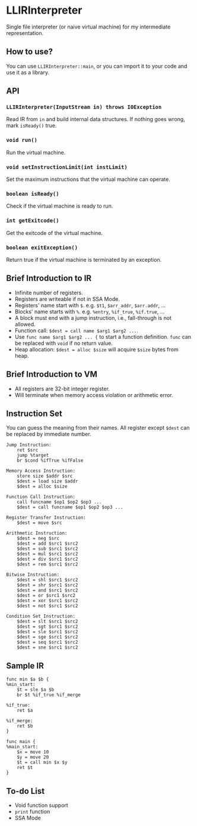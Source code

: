 # LLIRInterpreter
Single file interpreter (or naive virtual machine) for my intermediate representation.

## How to use?

You can use `LLIRInterpreter::main`, or you can import it to your code and use it as a library.

## API

### `LLIRInterpreter(InputStream in) throws IOException`
Read IR from `in` and build internal data structures. If nothing goes wrong, mark `isReady()` true.

### `void run()`
Run the virtual machine.

### `void setInstructionLimit(int instLimit)`
Set the maximum instructions that the virtual machine can operate.

### `boolean isReady()`
Check if the virtual machine is ready to run.

### `int getExitcode()`
Get the exitcode of the virtual machine.

### `boolean exitException()`
Return true if the virtual machine is terminated by an exception.

## Brief Introduction to IR

- Infinite number of registers.
- Registers are writeable if not in SSA Mode.
- Registers' name start with `$`. e.g. `$t1`, `$arr_addr`, `$arr.addr`, ...
- Blocks' name starts with `%`. e.g. `%entry`, `%if_true`, `%if.true`, ...
- A block must end with a jump instruction, i.e., fall-through is not allowed.
- Function call: `$dest = call name $arg1 $arg2 ...`.
- Use `func name $arg1 $arg2 ... {` to start a function definition. `func` can be replaced with `void` if no return value.
- Heap allocation: `$dest = alloc $size` will acquire `$size` bytes from heap.

## Brief Introduction to VM

- All registers are 32-bit integer register.
- Will terminate when memory access violation or arithmetic error.

## Instruction Set

You can guess the meaning from their names. All register except `$dest` can be replaced by immediate number.

```
Jump Instruction:
    ret $src
    jump %target
    br $cond %ifTrue %ifFalse

Memory Access Instruction:
    store size $addr $src
    $dest = load size $addr
    $dest = alloc $size

Function Call Instruction:
    call funcname $op1 $op2 $op3 ...
    $dest = call funcname $op1 $op2 $op3 ...

Register Transfer Instruction:
    $dest = move $src

Arithmetic Instruction:
    $dest = neg $src
    $dest = add $src1 $src2
    $dest = sub $src1 $src2
    $dest = mul $src1 $src2
    $dest = div $src1 $src2
    $dest = rem $src1 $src2

Bitwise Instruction:
    $dest = shl $src1 $src2
    $dest = shr $src1 $src2
    $dest = and $src1 $src2
    $dest = or $src1 $src2
    $dest = xor $src1 $src2
    $dest = not $src1 $src2

Condition Set Instruction:
    $dest = slt $src1 $src2
    $dest = sgt $src1 $src2
    $dest = sle $src1 $src2
    $dest = sge $src1 $src2
    $dest = seq $src1 $src2
    $dest = sne $src1 $src2
```

## Sample IR

```
func min $a $b {
%min_start:
    $t = sle $a $b
    br $t %if_true %if_merge

%if_true:
    ret $a

%if_merge:
    ret $b
}

func main {
%main_start:
    $x = move 10
    $y = move 20
    $t = call min $x $y 
    ret $t
}
```

## To-do List

- Void function support
- `print` function
- SSA Mode


